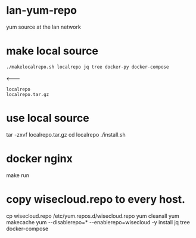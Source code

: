 # lan-yum-repo
yum source at the lan network

# make local source
``` bash
./makelocalrepo.sh localrepo jq tree docker-py docker-compose  
```
<---  
```
localrepo
localrepo.tar.gz
```

# use local source
tar -zxvf localrepo.tar.gz
cd localrepo
./install.sh


# docker nginx
make run

# copy wisecloud.repo to every host.
cp wisecloud.repo /etc/yum.repos.d/wisecloud.repo
yum cleanall
yum makecache
yum --disablerepo=* --enablerepo=wisecloud -y install jq tree docker-compose